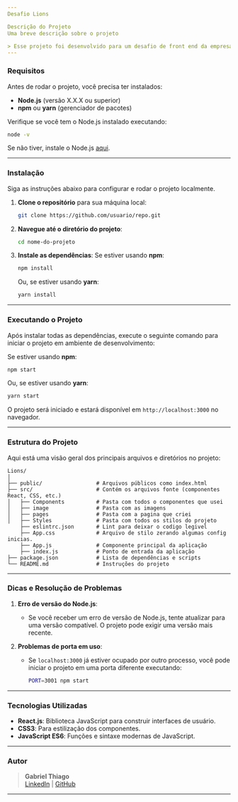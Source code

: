 ```yaml
---
Desafio Lions

Descrição do Projeto
Uma breve descrição sobre o projeto

> Esse projeto foi desenvolvido para um desafio de front end da empresa lions seminovos, foi um desafio interessante de se desenvolver, me formei em um curso de desenvolvimento web em março/2024, desde então não estava tendo contato com programação, foi um muito bom por tudo que eu aprendi em prática, eu estava me organizando todos os dias das 08:00 as 18:00, eu separei o codigo por pastas cada um pasta tem sua responsabilidade.
---
```


### Requisitos

Antes de rodar o projeto, você precisa ter instalados:

-   **Node.js** (versão X.X.X ou superior)
-   **npm** ou **yarn** (gerenciador de pacotes)

Verifique se você tem o Node.js instalado executando:

```bash
node -v
```

Se não tiver, instale o Node.js [aqui](https://nodejs.org/).

---

### Instalação

Siga as instruções abaixo para configurar e rodar o projeto localmente.

1. **Clone o repositório** para sua máquina local:

    ```bash
    git clone https://github.com/usuario/repo.git
    ```

2. **Navegue até o diretório do projeto**:

    ```bash
    cd nome-do-projeto
    ```

3. **Instale as dependências**:
   Se estiver usando **npm**:

    ```bash
    npm install
    ```

    Ou, se estiver usando **yarn**:

    ```bash
    yarn install
    ```

---

### Executando o Projeto

Após instalar todas as dependências, execute o seguinte comando para iniciar o projeto em ambiente de desenvolvimento:

Se estiver usando **npm**:

```bash
npm start
```

Ou, se estiver usando **yarn**:

```bash
yarn start
```

O projeto será iniciado e estará disponível em `http://localhost:3000` no navegador.

---

### Estrutura do Projeto

Aqui está uma visão geral dos principais arquivos e diretórios no projeto:

```plaintext
Lions/
│
├── public/                 # Arquivos públicos como index.html
├── src/                    # Contém os arquivos fonte (componentes React, CSS, etc.)
│   ├── Components          # Pasta com todos o componentes que usei
│   ├── image               # Pasta com as imagens
│   ├── pages               # Pasta com a pagina que criei
│   ├── Styles              # Pasta com todos os stilos do projeto
    ├── eslintrc.json       # Lint para deixar o codigo legivel
    ├── App.css             # Arquivo de stilo zerando algumas config inicias.
    ├── App.js              # Componente principal da aplicação
    ├── index.js            # Ponto de entrada da aplicação
├── package.json            # Lista de dependências e scripts
└── README.md               # Instruções do projeto
```

---

### Dicas e Resolução de Problemas

1. **Erro de versão do Node.js**:

    - Se você receber um erro de versão de Node.js, tente atualizar para uma versão compatível. O projeto pode exigir uma versão mais recente.

2. **Problemas de porta em uso**:
    - Se `localhost:3000` já estiver ocupado por outro processo, você pode iniciar o projeto em uma porta diferente executando:
        ```bash
        PORT=3001 npm start
        ```

---

### Tecnologias Utilizadas

-   **React.js**: Biblioteca JavaScript para construir interfaces de usuário.
-   **CSS3**: Para estilização dos componentes.
-   **JavaScript ES6**: Funções e sintaxe modernas de JavaScript.

---

### Autor

> **Gabriel Thiago**  
> [LinkedIn](https://linkedin.com/in/gthiago) | [GitHub](https://github.com/oGabrielDev)

---
